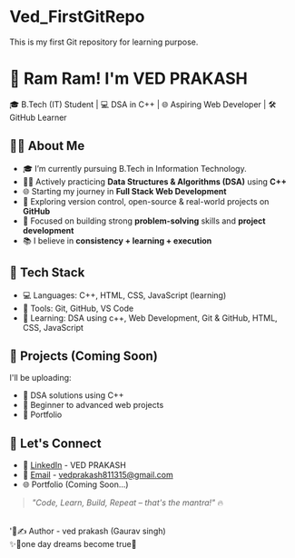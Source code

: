 # Ved_FirstGitRepo
This is my first Git repository for learning purpose.
<br>
# 🙏 Ram Ram! I'm VED PRAKASH

🎓 B.Tech (IT) Student | 💻 DSA in C++ | 🌐 Aspiring Web Developer | 🛠️ GitHub Learner

## 👨‍🎓 About Me

- 🎓 I’m currently pursuing B.Tech in Information Technology.
- 👨‍💻 Actively practicing **Data Structures & Algorithms (DSA)** using **C++**
- 🌐 Starting my journey in **Full Stack Web Development**
- 🔧 Exploring version control, open-source & real-world projects on **GitHub**
- 🎯 Focused on building strong **problem-solving** skills and **project development**
- 📚 I believe in **consistency + learning + execution**

## 🚀 Tech Stack

- 💻 Languages: C++, HTML, CSS, JavaScript (learning)
- 🔧 Tools: Git, GitHub, VS Code
- 🌱 Learning: DSA using c++, Web Development, Git & GitHub, HTML, CSS, JavaScript

## 💼 Projects (Coming Soon)
I'll be uploading:
- 🔸 DSA solutions using C++
- 🔸 Beginner to advanced web projects
- 🔸 Portfolio
## 🔗 Let's Connect

- 💼 [LinkedIn](www.linkedin.com/in/ved-prakash-bb2097339) - VED PRAKASH
- 📧 [Email](vedprakash811315@gmail.com) - vedprakash811315@gmail.com
- 🌐 Portfolio (Coming Soon...)

> *"Code, Learn, Build, Repeat – that's the mantra!"* 🔥
<br>
'📝✍️ Author - ved prakash (Gaurav singh)
<br>
✨🎯one day dreams become true👑
